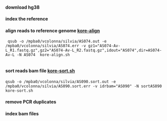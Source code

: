 
#### download hg38 

#### index the reference


#### align reads to reference genome [kore-align](kore-align.sh)
```
 qsub -o /mpba0/vcolonna/silvia/AS074.out -e /mpba0/vcolonna/silvia/AS074.err -v gz1="AS074-Av-L_R1.fastq.gz",gz2="AS074-Av-L_R2.fastq.gz",idout="AS074",dir=AS074-Av-L -N AS074  kore-align.sh
 
 ```
 
 #### sort reads bam file [kore-sort.sh](kore-sort.sh)
 ```
 qsub -o /mpba0/vcolonna/silvia/AS090.sort.out -e /mpba0/vcolonna/silvia/AS090.sort.err -v idrbam="AS090" -N sortAS090  kore-sort.sh
 
  ```
 
 #### remove PCR duplicates
 
 
 #### index bam files
